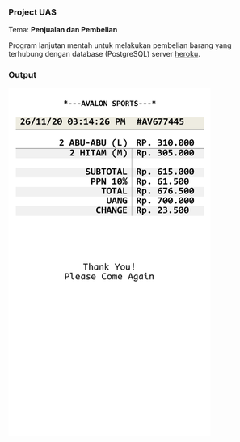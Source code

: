 ### Project UAS

Tema: **Penjualan dan Pembelian**  

Program lanjutan mentah untuk melakukan pembelian barang yang
terhubung dengan database (PostgreSQL) server <a href="https://heroku.com">heroku</a>.


### Output

<img src="https://raw.githubusercontent.com/adekmaulana/UAS/main/receipt.png" width="400px">
